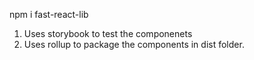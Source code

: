 npm i fast-react-lib

1. Uses storybook to test the componenets
2. Uses rollup to package the components in dist folder.
